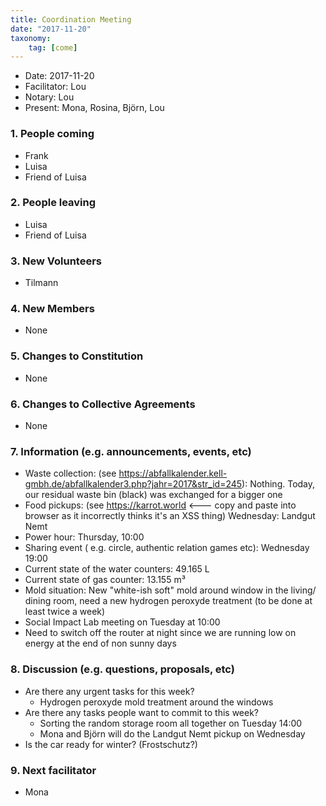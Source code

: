 ```yaml
---
title: Coordination Meeting
date: "2017-11-20"
taxonomy:
    tag: [come]
---
```


- Date: 2017-11-20
- Facilitator: Lou
- Notary: Lou
- Present: Mona, Rosina, Björn, Lou

### 1. People coming
- Frank
- Luisa
- Friend of Luisa

### 2. People leaving
- Luisa
- Friend of Luisa

### 3. New Volunteers
- Tilmann

### 4. New Members
- None

### 5. Changes to Constitution
- None

### 6. Changes to Collective Agreements
- None

### 7. Information (e.g. announcements, events, etc)
- Waste collection: (see https://abfallkalender.kell-gmbh.de/abfallkalender3.php?jahr=2017&str_id=245): Nothing. Today, our residual waste bin (black) was exchanged for a bigger one
- Food pickups: (see https://karrot.world <--- copy and paste into browser as it incorrectly thinks it's an XSS thing) Wednesday: Landgut Nemt
- Power hour: Thursday, 10:00
- Sharing event ( e.g. circle, authentic relation games etc): Wednesday 19:00
- Current state of the water counters: 49.165 L
- Current state of gas counter: 13.155 m³
- Mold situation: New "white-ish soft" mold around window in the living/ dining room, need a new hydrogen peroxyde treatment (to be done at least twice a week)
- Social Impact Lab meeting on Tuesday at 10:00
- Need to switch off the router at night since we are running low on energy at the end of non sunny days

### 8. Discussion (e.g. questions, proposals, etc)
- Are there any urgent tasks for this week?
  - Hydrogen peroxyde mold treatment around the windows
- Are there any tasks people want to commit to this week?
  - Sorting the random storage room all together on Tuesday 14:00
  - Mona and Björn will do the Landgut Nemt pickup on Wednesday
- Is the car ready for winter? (Frostschutz?)

### 9. Next facilitator
- Mona
